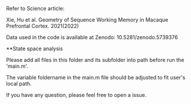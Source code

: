
Refer to Science article:

Xie, Hu et al. Geometry of Sequence Working Memory in Macaque Prefrontal Cortex. 2021(2022)


Data used in the code is available at Zenodo: 10.5281/zenodo.5739376





**State space analysis

Please add all files in this folder and its subfolder into path before run the 'main.m'.

The variable foldername in the main.m file should be adjusted to fit user's local path. 



If you have any question, please feel free to open a issue.


